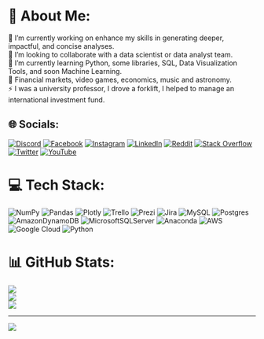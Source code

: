 # 💫 About Me:
🔭 I’m currently working on enhance my skills in generating deeper, impactful, and concise analyses.<br>👯 I’m looking to collaborate with a data scientist or data analyst team.<br>🌱 I’m currently learning Python, some libraries, SQL, Data Visualization Tools, and soon Machine Learning.<br>💬 Financial markets, video games, economics, music and astronomy.<br>⚡ I was a university professor, I drove a forklift, I helped to manage an international investment fund.


## 🌐 Socials:
[![Discord](https://img.shields.io/badge/Discord-%237289DA.svg?logo=discord&logoColor=white)](https://discord.gg/MohamedGlass#2359) [![Facebook](https://img.shields.io/badge/Facebook-%231877F2.svg?logo=Facebook&logoColor=white)](https://facebook.com//nicolas.prieto2) [![Instagram](https://img.shields.io/badge/Instagram-%23E4405F.svg?logo=Instagram&logoColor=white)](https://instagram.com/@nicoprietog) [![LinkedIn](https://img.shields.io/badge/LinkedIn-%230077B5.svg?logo=linkedin&logoColor=white)](https://linkedin.com/in/nprietog/) [![Reddit](https://img.shields.io/badge/Reddit-%23FF4500.svg?logo=Reddit&logoColor=white)](https://reddit.com/user/Complete_Cut_5851) [![Stack Overflow](https://img.shields.io/badge/-Stackoverflow-FE7A16?logo=stack-overflow&logoColor=white)](https://stackoverflow.com/users/19763057) [![Twitter](https://img.shields.io/badge/Twitter-%231DA1F2.svg?logo=Twitter&logoColor=white)](https://twitter.com/@Olotarico) [![YouTube](https://img.shields.io/badge/YouTube-%23FF0000.svg?logo=YouTube&logoColor=white)](https://youtube.com/@@nikoprieto1) 

# 💻 Tech Stack:
![NumPy](https://img.shields.io/badge/numpy-%23013243.svg?style=for-the-badge&logo=numpy&logoColor=white) ![Pandas](https://img.shields.io/badge/pandas-%23150458.svg?style=for-the-badge&logo=pandas&logoColor=white) ![Plotly](https://img.shields.io/badge/Plotly-%233F4F75.svg?style=for-the-badge&logo=plotly&logoColor=white) ![Trello](https://img.shields.io/badge/Trello-%23026AA7.svg?style=for-the-badge&logo=Trello&logoColor=white) ![Prezi](https://img.shields.io/badge/Prezi-%23000000.svg?style=for-the-badge&logo=Prezi&logoColor=white) ![Jira](https://img.shields.io/badge/jira-%230A0FFF.svg?style=for-the-badge&logo=jira&logoColor=white) ![MySQL](https://img.shields.io/badge/mysql-%2300f.svg?style=for-the-badge&logo=mysql&logoColor=white) ![Postgres](https://img.shields.io/badge/postgres-%23316192.svg?style=for-the-badge&logo=postgresql&logoColor=white) ![AmazonDynamoDB](https://img.shields.io/badge/Amazon%20DynamoDB-4053D6?style=for-the-badge&logo=Amazon%20DynamoDB&logoColor=white) ![MicrosoftSQLServer](https://img.shields.io/badge/Microsoft%20SQL%20Sever-CC2927?style=for-the-badge&logo=microsoft%20sql%20server&logoColor=white) ![Anaconda](https://img.shields.io/badge/Anaconda-%2344A833.svg?style=for-the-badge&logo=anaconda&logoColor=white) ![AWS](https://img.shields.io/badge/AWS-%23FF9900.svg?style=for-the-badge&logo=amazon-aws&logoColor=white) ![Google Cloud](https://img.shields.io/badge/Google%20Cloud-%234285F4.svg?style=for-the-badge&logo=google-cloud&logoColor=white) ![Python](https://img.shields.io/badge/python-3670A0?style=for-the-badge&logo=python&logoColor=ffdd54)
# 📊 GitHub Stats:
![](https://github-readme-stats.vercel.app/api?username=nicoprietog&theme=radical&hide_border=true&include_all_commits=false&count_private=true)<br/>
![](https://github-readme-streak-stats.herokuapp.com/?user=nicoprietog&theme=radical&hide_border=true)<br/>
![](https://github-readme-stats.vercel.app/api/top-langs/?username=nicoprietog&theme=radical&hide_border=true&include_all_commits=false&count_private=true&layout=compact)

---
[![](https://visitcount.itsvg.in/api?id=nicoprietog&icon=2&color=0)](https://visitcount.itsvg.in)

<!-- Proudly created with GPRM ( https://gprm.itsvg.in ) -->
